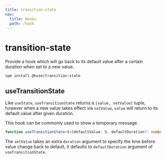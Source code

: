 ```yaml
---
title: transition-state
nav:
  title: Hooks
  path: /hook
---
```


# transition-state

Provide a hook which will go back to its default value after a certain duration when set to a new value.

```shell
npm install @huse/transition-state
```

## useTransitionState

Like `useState`, `useTransitionState` returns a `[value, setValue]` tuple, however when a new value takes effect via `setValue`, `value` will return to its default value after given duration.

This hook can be commonly used to show a temporary message.

```typescript
function useTransitionState<S>(defaultValue: S, defaultDuration?: number)
```

The `setValue` takes an extra `duration` argument to specify the time before value change back to default, it defaults to `defaultDuration` argument of `useTransitionState`.

<code src='./demo/useTransitionState.tsx'>
